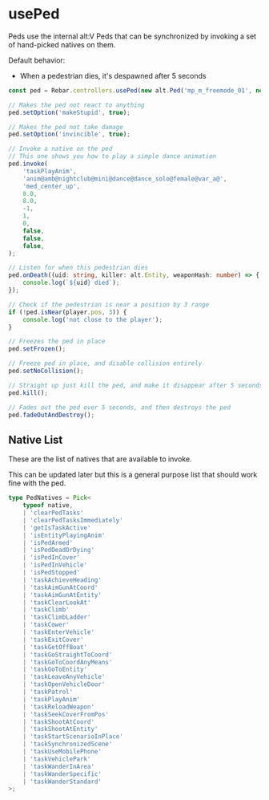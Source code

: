 # usePed

Peds use the internal alt:V Peds that can be synchronized by invoking a set of hand-picked natives on them.

Default behavior:

-   When a pedestrian dies, it's despawned after 5 seconds

```ts
const ped = Rebar.controllers.usePed(new alt.Ped('mp_m_freemode_01', new alt.Vector3(0, 0, 0), alt.Vector3.ZERO, 100));

// Makes the ped not react to anything
ped.setOption('makeStupid', true);

// Makes the ped not take damage
ped.setOption('invincible', true);

// Invoke a native on the ped
// This one shows you how to play a simple dance animation
ped.invoke(
    'taskPlayAnim',
    'anim@amb@nightclub@mini@dance@dance_solo@female@var_a@',
    'med_center_up',
    8.0,
    8.0,
    -1,
    1,
    0,
    false,
    false,
    false,
);

// Listen for when this pedestrian dies
ped.onDeath((uid: string, killer: alt.Entity, weaponHash: number) => {
    console.log(`${uid} died`);
});

// Check if the pedestrian is near a position by 3 range
if (!ped.isNear(player.pos, 3)) {
    console.log('not close to the player');
}

// Freezes the ped in place
ped.setFrozen();

// Freeze ped in place, and disable collision entirely
ped.setNoCollision();

// Straight up just kill the ped, and make it disappear after 5 seconds
ped.kill();

// Fades out the ped over 5 seconds, and then destroys the ped
ped.fadeOutAndDestroy();
```

## Native List

These are the list of natives that are available to invoke.

This can be updated later but this is a general purpose list that should work fine with the ped.

```ts
type PedNatives = Pick<
    typeof native,
    | 'clearPedTasks'
    | 'clearPedTasksImmediately'
    | 'getIsTaskActive'
    | 'isEntityPlayingAnim'
    | 'isPedArmed'
    | 'isPedDeadOrDying'
    | 'isPedInCover'
    | 'isPedInVehicle'
    | 'isPedStopped'
    | 'taskAchieveHeading'
    | 'taskAimGunAtCoord'
    | 'taskAimGunAtEntity'
    | 'taskClearLookAt'
    | 'taskClimb'
    | 'taskClimbLadder'
    | 'taskCower'
    | 'taskEnterVehicle'
    | 'taskExitCover'
    | 'taskGetOffBoat'
    | 'taskGoStraightToCoord'
    | 'taskGoToCoordAnyMeans'
    | 'taskGoToEntity'
    | 'taskLeaveAnyVehicle'
    | 'taskOpenVehicleDoor'
    | 'taskPatrol'
    | 'taskPlayAnim'
    | 'taskReloadWeapon'
    | 'taskSeekCoverFromPos'
    | 'taskShootAtCoord'
    | 'taskShootAtEntity'
    | 'taskStartScenarioInPlace'
    | 'taskSynchronizedScene'
    | 'taskUseMobilePhone'
    | 'taskVehiclePark'
    | 'taskWanderInArea'
    | 'taskWanderSpecific'
    | 'taskWanderStandard'
>;
```
